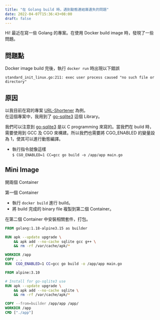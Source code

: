 ```yaml
---
title: "在 Golang build 時，遇到動態連結庫遺失的問題"
date: 2022-04-07T15:36:43+08:00
draft: false
---
```


Hi! 最近在寫一些 Golang 的專案。在使用 Docker build image 時，發現了一些問題。

## 問題點

Docker image build 完後，執行 `docker run` 時出現以下錯誤

```
standard_init_linux.go:211: exec user process caused "no such file or directory"
```

## 原因

以我目前在寫的專案 [URL-Shortener](https://github.com/steveyiyo/URL-Shortener) 為例。  
在這個專案中，我用到了 [go-sqlite3](https://github.com/mattn/go-sqlite3) 這個 Library。

我們可以注意到 [go-sqlite3](https://github.com/mattn/go-sqlite3) 是以 C programming 來寫的。當我們在 build 時，需要使用到 GCC 及 CGO 來構建。所以我們也需要將 CGO_ENABLED 的變量設為 1，使其可以進行動態編譯。

- 執行指令就像這樣  
    `$ CGO_ENABLED=1 CC=gcc go build -o /app/app main.go`

## Mini Image

開兩個 Container

第一個 Container 
- 執行 `docker build` 進行 build。
- 將 build 完成的 binary file 複製到第二個 Container。

在第二個 Container 中安裝相關套件，打包。

```Dockerfile
FROM golang:1.18-alpine3.15 as builder

RUN apk --update upgrade \
    && apk add --no-cache sqlite gcc g++ \
    && rm -rf /var/cache/apk/*

WORKDIR /app
COPY . .
RUN  CGO_ENABLED=1 CC=gcc go build -o /app/app main.go

FROM alpine:3.10

# Install for go-sqlite3 use
RUN apk --update upgrade \
    && apk add --no-cache sqlite \
    && rm -rf /var/cache/apk/*

COPY --from=builder /app/app /app/
WORKDIR /app
CMD ["./app"]
```